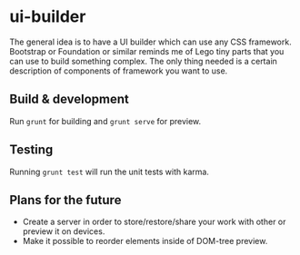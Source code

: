 # ui-builder

The general idea is to have a UI builder which can use any CSS framework. Bootstrap or Foundation or similar reminds me of Lego tiny parts that you can use to build something complex. The only thing needed is a certain description of components of framework you want to use.

## Build & development

Run `grunt` for building and `grunt serve` for preview.

## Testing

Running `grunt test` will run the unit tests with karma.


## Plans for the future

* Create a server in order to store/restore/share your work with other or preview it on devices.
* Make it possible to reorder elements inside of DOM-tree preview.
